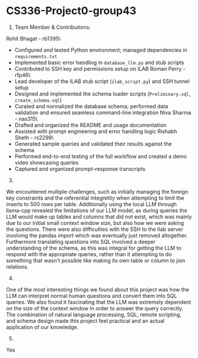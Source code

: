 # CS336-Project0-group43

1) Team Member & Contributions:
   
Rohit Bhagat - rb1395\
  - Configured and tested Python environment; managed dependencies in `requirements.txt`
  - Implemented basic error handling in `database_llm.py` and stub scripts
  - Contributed to SSH key and permissions setup on ILAB
Roman Perry - rfp46\
  - Lead developer of the ILAB stub script (`ilab_script.py`) and SSH tunnel setup
  - Designed and implemented the schema loader scripts (`Preliminary.sql`, `create_schema.sql`)
  - Curated and normalized the database schema; performed data validation and ensured seamless command-line integration
Niva Sharma - nas315\
  - Drafted and organized the README and usage documentation
  - Assisted with prompt engineering and error handling logic
Rishabh Sheth - rs2299\
  - Generated sample queries and validated their results against the schema
  - Performed end-to-end testing of the full workflow and created a demo video showcasing queries
  - Captured and organized prompt–response transcripts


3)
We encountered multiple challenges, such as initially managing the foreign key constraints and the referential integretity when attempting to limit the inserts to 500 rows per table. Additionally using the local LLM through llama-cpp revealed the limitations of our LLM model, as during queries the LLM would make up tables and columns that did not exist, which was mainly due to our initial small context window size, but also how we were asking the questions. There were also difficulties with the SSH to the Ilab server involving the pandas import which was eventually just removed altogether. Furthermore translating questions into SQL involved a deeper understanding of the schema, as this was integral for getting the LLM to respond with the appropriate queries, rather than it attempting to do something that wasn't possible like making its own table or column to join relations.

4)
One of the most interesting things we found about this project was how the LLM can interpret normal human questions and convert them into SQL queries. We also found it fascinating that the LLM was extremely dependent on the size of the context window in order to answer the query correctly. The combination of natural language processing, SQL, remote scripting, and schema design made this project feel practical and an actual application of our knowledge. 

5)
Yes

